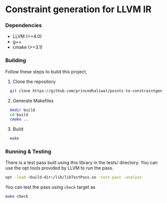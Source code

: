 # Constraint generation for LLVM IR
<!-- Tell people more about this repo -->

### Dependencies

 - LLVM (>=4.0)
 - g++
 - cmake (>=3.1)

### Building
Follow these steps to build this project,

  1) Clone the repository

  ```bash
    git clone https://github.com/princedhaliwal/points-to-constraintgen
  ```

  2) Generate Makefiles

  ```bash
    mkdir build
    cd build
    cmake ..
  ```

  3) Build

  ```bash
    make
  ```

### Running & Testing
There is a test pass built using this library in the tests/ directory.
You can use the opt tools provided by LLVM to run the pass.

```bash
opt -load <build-dir>/lib/libTestPass.so -test-pass -analyze
```

You can test the pass using `check` target as

```bash
make check
```
